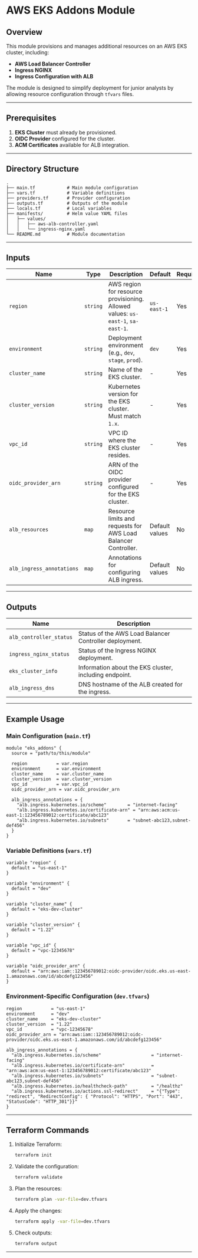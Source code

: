 
# AWS EKS Addons Module

## Overview

This module provisions and manages additional resources on an AWS EKS cluster, including:
- **AWS Load Balancer Controller**
- **Ingress NGINX**
- **Ingress Configuration with ALB**

The module is designed to simplify deployment for junior analysts by allowing resource configuration through `tfvars` files.

---

## Prerequisites

1. **EKS Cluster** must already be provisioned.
2. **OIDC Provider** configured for the cluster.
3. **ACM Certificates** available for ALB integration.

---

## Directory Structure

```
.
├── main.tf            # Main module configuration
├── vars.tf            # Variable definitions
├── providers.tf       # Provider configuration
├── outputs.tf         # Outputs of the module
├── locals.tf          # Local variables
├── manifests/         # Helm value YAML files
│   ├── values/
│   │   ├── aws-alb-controller.yaml
│   │   └── ingress-nginx.yaml
└── README.md          # Module documentation
```

---

## Inputs

| Name                      | Type      | Description                                                              | Default        | Required |
|---------------------------|-----------|--------------------------------------------------------------------------|----------------|----------|
| `region`                  | `string`  | AWS region for resource provisioning. Allowed values: `us-east-1`, `sa-east-1`. | `us-east-1`    | Yes      |
| `environment`             | `string`  | Deployment environment (e.g., `dev`, `stage`, `prod`).                   | `dev`          | Yes      |
| `cluster_name`            | `string`  | Name of the EKS cluster.                                                 | -              | Yes      |
| `cluster_version`         | `string`  | Kubernetes version for the EKS cluster. Must match `1.x`.                | -              | Yes      |
| `vpc_id`                  | `string`  | VPC ID where the EKS cluster resides.                                    | -              | Yes      |
| `oidc_provider_arn`       | `string`  | ARN of the OIDC provider configured for the EKS cluster.                 | -              | Yes      |
| `alb_resources`           | `map`     | Resource limits and requests for AWS Load Balancer Controller.           | Default values | No       |
| `alb_ingress_annotations` | `map`     | Annotations for configuring ALB ingress.                                 | Default values | No       |

---

## Outputs

| Name                    | Description                                                |
|-------------------------|------------------------------------------------------------|
| `alb_controller_status` | Status of the AWS Load Balancer Controller deployment.     |
| `ingress_nginx_status`  | Status of the Ingress NGINX deployment.                    |
| `eks_cluster_info`      | Information about the EKS cluster, including endpoint.     |
| `alb_ingress_dns`       | DNS hostname of the ALB created for the ingress.           |

---

## Example Usage

### Main Configuration (`main.tf`)

```hcl
module "eks_addons" {
  source = "path/to/this/module"

  region           = var.region
  environment      = var.environment
  cluster_name     = var.cluster_name
  cluster_version  = var.cluster_version
  vpc_id           = var.vpc_id
  oidc_provider_arn = var.oidc_provider_arn

  alb_ingress_annotations = {
    "alb.ingress.kubernetes.io/scheme"        = "internet-facing"
    "alb.ingress.kubernetes.io/certificate-arn" = "arn:aws:acm:us-east-1:123456789012:certificate/abc123"
    "alb.ingress.kubernetes.io/subnets"       = "subnet-abc123,subnet-def456"
  }
}
```

### Variable Definitions (`vars.tf`)

```hcl
variable "region" {
  default = "us-east-1"
}

variable "environment" {
  default = "dev"
}

variable "cluster_name" {
  default = "eks-dev-cluster"
}

variable "cluster_version" {
  default = "1.22"
}

variable "vpc_id" {
  default = "vpc-12345678"
}

variable "oidc_provider_arn" {
  default = "arn:aws:iam::123456789012:oidc-provider/oidc.eks.us-east-1.amazonaws.com/id/abcdefg123456"
}
```

### Environment-Specific Configuration (`dev.tfvars`)

```hcl
region           = "us-east-1"
environment      = "dev"
cluster_name     = "eks-dev-cluster"
cluster_version  = "1.22"
vpc_id           = "vpc-12345678"
oidc_provider_arn = "arn:aws:iam::123456789012:oidc-provider/oidc.eks.us-east-1.amazonaws.com/id/abcdefg123456"

alb_ingress_annotations = {
  "alb.ingress.kubernetes.io/scheme"                   = "internet-facing"
  "alb.ingress.kubernetes.io/certificate-arn"          = "arn:aws:acm:us-east-1:123456789012:certificate/abc123"
  "alb.ingress.kubernetes.io/subnets"                  = "subnet-abc123,subnet-def456"
  "alb.ingress.kubernetes.io/healthcheck-path"         = "/healthz"
  "alb.ingress.kubernetes.io/actions.ssl-redirect"     = "{"Type": "redirect", "RedirectConfig": { "Protocol": "HTTPS", "Port": "443", "StatusCode": "HTTP_301"}}"
}
```

---

## Terraform Commands

1. Initialize Terraform:
   ```bash
   terraform init
   ```

2. Validate the configuration:
   ```bash
   terraform validate
   ```

3. Plan the resources:
   ```bash
   terraform plan -var-file=dev.tfvars
   ```

4. Apply the changes:
   ```bash
   terraform apply -var-file=dev.tfvars
   ```

5. Check outputs:
   ```bash
   terraform output
   ```

---